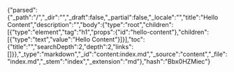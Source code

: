{"parsed":{"_path":"/","_dir":"","_draft":false,"_partial":false,"_locale":"","title":"Hello Content","description":"","body":{"type":"root","children":[{"type":"element","tag":"h1","props":{"id":"hello-content"},"children":[{"type":"text","value":"Hello Content"}]}],"toc":{"title":"","searchDepth":2,"depth":2,"links":[]}},"_type":"markdown","_id":"content:index.md","_source":"content","_file":"index.md","_stem":"index","_extension":"md"},"hash":"Bbx0HZMiec"}